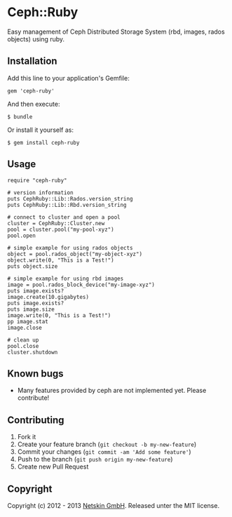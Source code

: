 # Ceph::Ruby

Easy management of Ceph Distributed Storage System (rbd, images, rados objects) using ruby.


## Installation

Add this line to your application's Gemfile:

    gem 'ceph-ruby'

And then execute:

    $ bundle

Or install it yourself as:

    $ gem install ceph-ruby


## Usage

    require "ceph-ruby"

    # version information
    puts CephRuby::Lib::Rados.version_string
    puts CephRuby::Lib::Rbd.version_string

    # connect to cluster and open a pool
    cluster = CephRuby::Cluster.new
    pool = cluster.pool("my-pool-xyz")
    pool.open

    # simple example for using rados objects
    object = pool.rados_object("my-object-xyz")
    object.write(0, "This is a Test!")
    puts object.size

    # simple example for using rbd images
    image = pool.rados_block_device("my-image-xyz")
    puts image.exists?
    image.create(10.gigabytes)
    puts image.exists?
    puts image.size
    image.write(0, "This is a Test!")
    pp image.stat
    image.close

    # clean up
    pool.close
    cluster.shutdown


## Known bugs

* Many features provided by ceph are not implemented yet. Please contribute!


## Contributing

1. Fork it
2. Create your feature branch (`git checkout -b my-new-feature`)
3. Commit your changes (`git commit -am 'Add some feature'`)
4. Push to the branch (`git push origin my-new-feature`)
5. Create new Pull Request


## Copyright

Copyright (c) 2012 - 2013 [Netskin GmbH](http://www.netskin.com). Released unter the MIT license.
